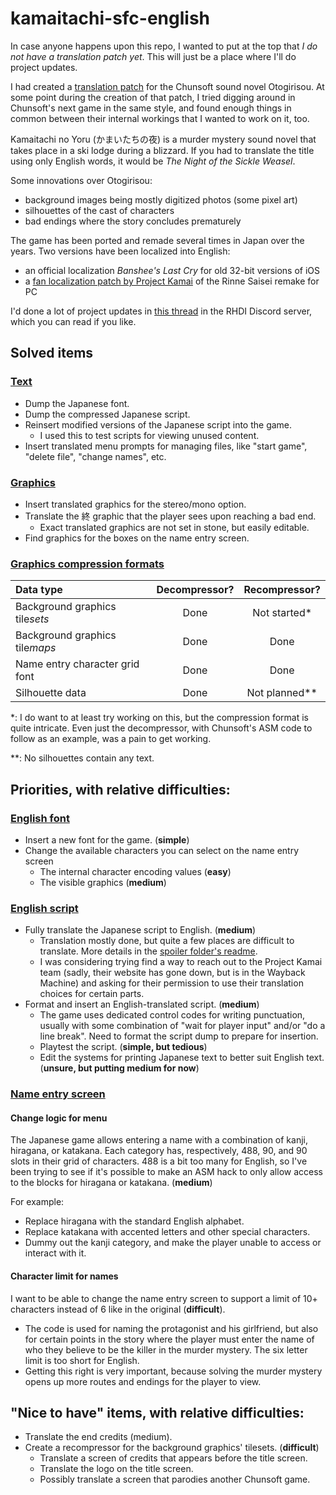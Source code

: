 # kamaitachi-sfc-english
In case anyone happens upon this repo, I wanted to put at the top that *I do not have a translation patch yet*. This will just be a place where I'll do project updates.

I had created a [translation patch](https://github.com/ButThouMust/otogirisou-english) for the Chunsoft sound novel Otogirisou. At some point during the creation of that patch, I tried digging around in Chunsoft's next game in the same style, and found enough things in common between their internal workings that I wanted to work on it, too.

Kamaitachi no Yoru (かまいたちの夜) is a murder mystery sound novel that takes place in a ski lodge during a blizzard. If you had to translate the title using only English words, it would be *The Night of the Sickle Weasel*.

Some innovations over Otogirisou:
- background images being mostly digitized photos (some pixel art)
- silhouettes of the cast of characters
- bad endings where the story concludes prematurely

The game has been ported and remade several times in Japan over the years. Two versions have been localized into English:
- an official localization *Banshee's Last Cry* for old 32-bit versions of iOS
- a [fan localization patch by Project Kamai](https://web.archive.org/web/20230801045909/https://projectkamai.com/) of the Rinne Saisei remake for PC

I'd done a lot of project updates in [this thread](https://discord.com/channels/266412086291070988/1089409844743782440) in the RHDI Discord server, which you can read if you like.

## Solved items
### <ins>Text</ins>
- Dump the Japanese font.
- Dump the compressed Japanese script.
- Reinsert modified versions of the Japanese script into the game.
  - I used this to test scripts for viewing unused content.
- Insert translated menu prompts for managing files, like "start game", "delete file", "change names", etc.

### <ins>Graphics</ins>
- Insert translated graphics for the stereo/mono option.
- Translate the 終 graphic that the player sees upon reaching a bad end.
  - Exact translated graphics are not set in stone, but easily editable.
- Find graphics for the boxes on the name entry screen.

### <ins>Graphics compression formats</ins>
| Data type | Decompressor? | Recompressor? |
| :--- | :---: | :---: |
| Background graphics tile*sets* | Done | Not started\* |
| Background graphics tile*maps* | Done | Done |
| Name entry character grid font | Done | Done |
| Silhouette data | Done | Not planned\*\* |

\*: I do want to at least try working on this, but the compression format is quite intricate. Even just the decompressor, with Chunsoft's ASM code to follow as an example, was a pain to get working.

\*\*: No silhouettes contain any text.

## Priorities, with relative difficulties:
### <ins>English font</ins>
- Insert a new font for the game. (**simple**)
- Change the available characters you can select on the name entry screen
  - The internal character encoding values (**easy**)
  - The visible graphics (**medium**)

### <ins>English script</ins>
- Fully translate the Japanese script to English. (**medium**)
  - Translation mostly done, but quite a few places are difficult to translate.  More details in the [spoiler folder's readme](spoilers/README.md).
  - I was considering trying find a way to reach out to the Project Kamai team (sadly, their website has gone down, but is in the Wayback Machine) and asking for their permission to use their translation choices for certain parts.
- Format and insert an English-translated script. (**medium**)
  - The game uses dedicated control codes for writing punctuation, usually with some combination of "wait for player input" and/or "do a line break". Need to format the script dump to prepare for insertion.
  - Playtest the script. (**simple, but tedious**)
  - Edit the systems for printing Japanese text to better suit English text. (**unsure, but putting medium for now**)

### <ins>Name entry screen</ins>
#### Change logic for menu
The Japanese game allows entering a name with a combination of kanji, hiragana, or katakana. Each category has, respectively, 488, 90, and 90 slots in their grid of characters. 488 is a bit too many for English, so I've been trying to see if it's possible to make an ASM hack to only allow access to the blocks for hiragana or katakana. (**medium**)

For example:
- Replace hiragana with the standard English alphabet.
- Replace katakana with accented letters and other special characters.
- Dummy out the kanji category, and make the player unable to access or interact with it.

#### Character limit for names

I want to be able to change the name entry screen to support a limit of 10+ characters instead of 6 like in the original (**difficult**).
- The code is used for naming the protagonist and his girlfriend, but also for certain points in the story where the player must enter the name of who they believe to be the killer in the murder mystery. The six letter limit is too short for English.
- Getting this right is very important, because solving the murder mystery opens up more routes and endings for the player to view.

## "Nice to have" items, with relative difficulties:
- Translate the end credits (medium).
- Create a recompressor for the background graphics' tilesets. (**difficult**)
  - Translate a screen of credits that appears before the title screen.
  - Translate the logo on the title screen.
  - Possibly translate a screen that parodies another Chunsoft game.
